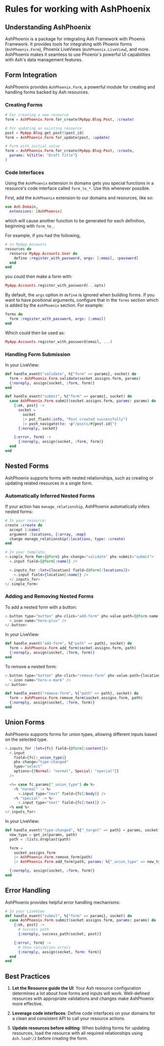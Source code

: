 # Rules for working with AshPhoenix

## Understanding AshPhoenix

AshPhoenix is a package for integrating Ash Framework with Phoenix Framework. It provides tools for integrating with Phoenix forms (`AshPhoenix.Form`), Phoenix LiveViews (`AshPhoenix.LiveView`), and more. AshPhoenix makes it seamless to use Phoenix's powerful UI capabilities with Ash's data management features.

## Form Integration

AshPhoenix provides `AshPhoenix.Form`, a powerful module for creating and handling forms backed by Ash resources.

### Creating Forms

```elixir
# For creating a new resource
form = AshPhoenix.Form.for_create(MyApp.Blog.Post, :create)

# For updating an existing resource
post = MyApp.Blog.get_post!(post_id)
form = AshPhoenix.Form.for_update(post, :update)

# Form with initial value
form = AshPhoenix.Form.for_create(MyApp.Blog.Post, :create,
  params: %{title: "Draft Title"}
)
```

### Code Interfaces

Using the `AshPhoenix` extension in domains gets you special functions in a resource's
code interface called `form_to_*`. Use this whenever possible.

First, add the `AshPhoenix` extension to our domains and resources, like so:

```elixir
use Ash.Domain,
  extensions: [AshPhoenix]
```

which will cause another function to be generated for each definition, beginning with `form_to_`.

For example, if you had the following,
```elixir
# in MyApp.Accounts
resources do
  resource MyApp.Accounts.User do
    define :register_with_password, args: [:email, :password]
  end
end
```

you could then make a form with:

```elixir
MyApp.Accounts.register_with_password(...opts)
```

By default, the `args` option in `define` is ignored when building forms. If you want to have positional arguments, configure that in the `forms` section which is added by the `AshPhoenix` section. For example:

```elixir
forms do
  form :register_with_password, args: [:email]
end
```

Which could then be used as:

```elixir
MyApp.Accounts.register_with_password(email, ...)
```

### Handling Form Submission

In your LiveView:

```elixir
def handle_event("validate", %{"form" => params}, socket) do
  form = AshPhoenix.Form.validate(socket.assigns.form, params)
  {:noreply, assign(socket, :form, form)}
end

def handle_event("submit", %{"form" => params}, socket) do
  case AshPhoenix.Form.submit(socket.assigns.form, params: params) do
    {:ok, post} ->
      socket =
        socket
        |> put_flash(:info, "Post created successfully")
        |> push_navigate(to: ~p"/posts/#{post.id}")
      {:noreply, socket}

    {:error, form} ->
      {:noreply, assign(socket, :form, form)}
  end
end
```

## Nested Forms

AshPhoenix supports forms with nested relationships, such as creating or updating related resources in a single form.

### Automatically Inferred Nested Forms

If your action has `manage_relationship`, AshPhoenix automatically infers nested forms:

```elixir
# In your resource:
create :create do
  accept [:name]
  argument :locations, {:array, :map}
  change manage_relationship(:locations, type: :create)
end

# In your template:
<.simple_form for={@form} phx-change="validate" phx-submit="submit">
  <.input field={@form[:name]} />

  <.inputs_for :let={location} field={@form[:locations]}>
    <.input field={location[:name]} />
  </.inputs_for>
</.simple_form>
```

### Adding and Removing Nested Forms

To add a nested form with a button:

```heex
<.button type="button" phx-click="add-form" phx-value-path={@form.name <> "[locations]"}>
  <.icon name="hero-plus" />
</.button>
```

In your LiveView:

```elixir
def handle_event("add-form", %{"path" => path}, socket) do
  form = AshPhoenix.Form.add_form(socket.assigns.form, path)
  {:noreply, assign(socket, :form, form)}
end
```

To remove a nested form:

```heex
<.button type="button" phx-click="remove-form" phx-value-path={location.name}>
  <.icon name="hero-x-mark" />
</.button>
```

```elixir
def handle_event("remove-form", %{"path" => path}, socket) do
  form = AshPhoenix.Form.remove_form(socket.assigns.form, path)
  {:noreply, assign(socket, :form, form)}
end
```

## Union Forms

AshPhoenix supports forms for union types, allowing different inputs based on the selected type.

```heex
<.inputs_for :let={fc} field={@form[:content]}>
  <.input
    field={fc[:_union_type]}
    phx-change="type-changed"
    type="select"
    options={[Normal: "normal", Special: "special"]}
  />

  <%= case fc.params["_union_type"] do %>
    <% "normal" -> %>
      <.input type="text" field={fc[:body]} />
    <% "special" -> %>
      <.input type="text" field={fc[:text]} />
  <% end %>
</.inputs_for>
```

In your LiveView:

```elixir
def handle_event("type-changed", %{"_target" => path} = params, socket) do
  new_type = get_in(params, path)
  path = :lists.droplast(path)

  form =
    socket.assigns.form
    |> AshPhoenix.Form.remove_form(path)
    |> AshPhoenix.Form.add_form(path, params: %{"_union_type" => new_type})

  {:noreply, assign(socket, :form, form)}
end
```

## Error Handling

AshPhoenix provides helpful error handling mechanisms:

```elixir
# In your LiveView
def handle_event("submit", %{"form" => params}, socket) do
  case AshPhoenix.Form.submit(socket.assigns.form, params: params) do
    {:ok, post} ->
      # Success path
      {:noreply, success_path(socket, post)}

    {:error, form} ->
      # Show validation errors
      {:noreply, assign(socket, form: form)}
  end
end
```

## Best Practices

1. **Let the Resource guide the UI**: Your Ash resource configuration determines a lot about how forms and inputs will work. Well-defined resources with appropriate validations and changes make AshPhoenix more effective.

2. **Leverage code interfaces**: Define code interfaces on your domains for a clean and consistent API to call your resource actions.

3. **Update resources before editing**: When building forms for updating resources, load the resource with all required relationships using `Ash.load!/2` before creating the form.
